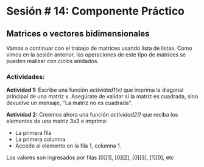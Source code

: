 # Sesión # 14: Componente Práctico

## Matrices o vectores bidimensionales

Vamos a continuar con el trabajo de matrices usando lista de listas. Como vimos en la sesión anterior, las operaciones de este tipo de matrices se pueden realizar con ciclos anidados.

### Actividades: 

**Actividad 1:** Escribe una función *actividad1(x)* que imprima la diagonal principal de una matriz x. Asegúrate de validar si la matriz es cuadrada, sino devuelve un mensaje, "La matriz no es cuadrada".

**Actividad 2:** Creemos ahora una función *actividad2()* que reciba los elementos de una matriz 3x3 e imprima:

- La primera fila
- La primera columna
- Accede al elemento en la fila 1, columna 1.

Los valores son ingresados por filas [0][1], [0][2], [0][3], [1][0], etc
